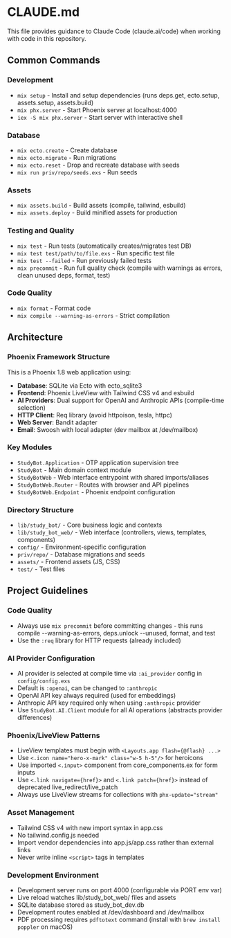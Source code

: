 # CLAUDE.md

This file provides guidance to Claude Code (claude.ai/code) when working with code in this repository.

## Common Commands

### Development
- `mix setup` - Install and setup dependencies (runs deps.get, ecto.setup, assets.setup, assets.build)
- `mix phx.server` - Start Phoenix server at localhost:4000
- `iex -S mix phx.server` - Start server with interactive shell

### Database
- `mix ecto.create` - Create database
- `mix ecto.migrate` - Run migrations
- `mix ecto.reset` - Drop and recreate database with seeds
- `mix run priv/repo/seeds.exs` - Run seeds

### Assets
- `mix assets.build` - Build assets (compile, tailwind, esbuild)
- `mix assets.deploy` - Build minified assets for production

### Testing and Quality
- `mix test` - Run tests (automatically creates/migrates test DB)
- `mix test test/path/to/file.exs` - Run specific test file
- `mix test --failed` - Run previously failed tests
- `mix precommit` - Run full quality check (compile with warnings as errors, clean unused deps, format, test)

### Code Quality
- `mix format` - Format code
- `mix compile --warning-as-errors` - Strict compilation

## Architecture

### Phoenix Framework Structure
This is a Phoenix 1.8 web application using:
- **Database**: SQLite via Ecto with ecto_sqlite3
- **Frontend**: Phoenix LiveView with Tailwind CSS v4 and esbuild
- **AI Providers**: Dual support for OpenAI and Anthropic APIs (compile-time selection)
- **HTTP Client**: Req library (avoid httpoison, tesla, httpc)
- **Web Server**: Bandit adapter
- **Email**: Swoosh with local adapter (dev mailbox at /dev/mailbox)

### Key Modules
- `StudyBot.Application` - OTP application supervision tree
- `StudyBot` - Main domain context module
- `StudyBotWeb` - Web interface entrypoint with shared imports/aliases
- `StudyBotWeb.Router` - Routes with browser and API pipelines
- `StudyBotWeb.Endpoint` - Phoenix endpoint configuration

### Directory Structure
- `lib/study_bot/` - Core business logic and contexts
- `lib/study_bot_web/` - Web interface (controllers, views, templates, components)
- `config/` - Environment-specific configuration
- `priv/repo/` - Database migrations and seeds
- `assets/` - Frontend assets (JS, CSS)
- `test/` - Test files

## Project Guidelines

### Code Quality
- Always use `mix precommit` before committing changes - this runs compile --warning-as-errors, deps.unlock --unused, format, and test
- Use the `:req` library for HTTP requests (already included)

### AI Provider Configuration
- AI provider is selected at compile time via `:ai_provider` config in `config/config.exs`
- Default is `:openai`, can be changed to `:anthropic` 
- OpenAI API key always required (used for embeddings)
- Anthropic API key required only when using `:anthropic` provider
- Use `StudyBot.AI.Client` module for all AI operations (abstracts provider differences)

### Phoenix/LiveView Patterns
- LiveView templates must begin with `<Layouts.app flash={@flash} ...>`
- Use `<.icon name="hero-x-mark" class="w-5 h-5"/>` for heroicons
- Use imported `<.input>` component from core_components.ex for form inputs
- Use `<.link navigate={href}>` and `<.link patch={href}>` instead of deprecated live_redirect/live_patch
- Always use LiveView streams for collections with `phx-update="stream"`

### Asset Management  
- Tailwind CSS v4 with new import syntax in app.css
- No tailwind.config.js needed
- Import vendor dependencies into app.js/app.css rather than external links
- Never write inline `<script>` tags in templates

### Development Environment
- Development server runs on port 4000 (configurable via PORT env var)
- Live reload watches lib/study_bot_web/ files and assets
- SQLite database stored as study_bot_dev.db
- Development routes enabled at /dev/dashboard and /dev/mailbox
- PDF processing requires `pdftotext` command (install with `brew install poppler` on macOS)